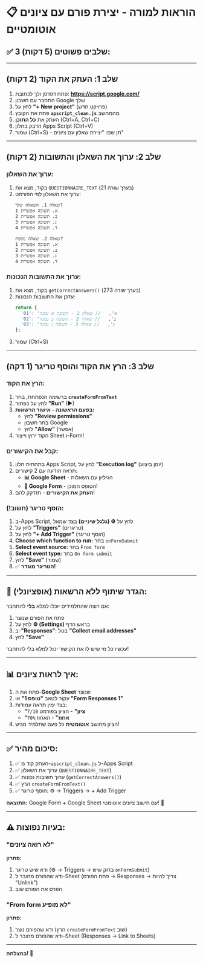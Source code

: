 # 📋 הוראות למורה - יצירת פורם עם ציונים אוטומטיים

## ✅ 3 שלבים פשוטים (5 דקות):

---

## שלב 1: העתק את הקוד (2 דקות)

1. פתח דפדפן ולך לכתובת: **https://script.google.com/**
2. התחבר עם חשבון Google שלך
3. לחץ על **"+ New project"** (פרויקט חדש)
4. פתח את הקובץ **`apscript_clean.js`** מהמחשב
5. העתק את **כל התוכן** (Ctrl+A, Ctrl+C)
6. הדבק בחלון Apps Script (Ctrl+V)
7. שמור (Ctrl+S) - תן שם: "יצירת שאלון עם ציונים"

---

## שלב 2: ערוך את השאלון והתשובות (2 דקות)

### ערוך את השאלון:
1. בקוד, מצא את `QUESTIONNAIRE_TEXT` (בערך שורה 21)
2. ערוך את השאלון לפי הפורמט:
   ```
   שאלה 1. השאלה שלך?
   א. תשובה אפשרית 1
   ב. תשובה אפשרית 2
   ג. תשובה אפשרית 3
   ד. תשובה אפשרית 4
   
   שאלה 2. שאלה נוספת?
   א. תשובה אפשרית 1
   ב. תשובה אפשרית 2
   ג. תשובה אפשרית 3
   ד. תשובה אפשרית 4
   ```

### ערוך את התשובות הנכונות:
1. בקוד, מצא את `getCorrectAnswers()` (בערך שורה 273)
2. עדכן את התשובות הנכונות:
   ```javascript
   return {
     '01': 'א',   // שאלה 1 - תשובה א נכונה
     '02': 'ב',   // שאלה 2 - תשובה ב נכונה
     '03': 'ג',   // שאלה 3 - תשובה ג נכונה
   };
   ```
3. שמור (Ctrl+S)

---

## שלב 3: הרץ את הקוד והוסף טריגר (1 דקה)

### הרץ את הקוד:
1. ברשימה הנפתחת, בחר **`createFormFromText`**
2. לחץ על כפתור **"Run"** (▶)
3. **בפעם הראשונה - אישור הרשאות:**
   - לחץ **"Review permissions"**
   - בחר חשבון Google
   - לחץ **"Allow"** (אפשר)
4. הקוד ירוץ וייצור Sheet ו-Form!

### קבל את הקישורים:
1. בתחתית חלון Apps Script, לחץ על **"Execution log"** (יומן ביצוע)
2. תראה הודעה עם 2 קישורים:
   - **📊 Google Sheet** - הגיליון עם השאלות
   - **📝 Google Form** - הטופס המוכן!
3. **העתק את הקישורים** - תזדקק להם!

### הוסף טריגר (חשוב!):
1. ב-Apps Script, לחץ על **⚙️ (גלגל שיניים)** בצד שמאל
2. לחץ על **"Triggers"** (טריגרים)
3. לחץ על **"+ Add Trigger"** (הוסף טריגר)
4. **Choose which function to run:** בחר `onFormSubmit`
5. **Select event source:** בחר `From form`
6. **Select event type:** בחר `On form submit`
7. לחץ **"Save"** (שמור)
8. ✅ **הטריגר מוגדר!**

---

## 🎯 הגדר שיתוף ללא הרשאות (אופציונלי):

אם רוצה שהתלמידים יוכלו למלא **בלי** להתחבר:

1. פתח את הפורם שנוצר
2. לחץ על **⚙️ (Settings)** בראש הדף
3. ב-**"Responses"**: בטל **"Collect email addresses"**
4. לחץ **"Save"**

עכשיו כל מי שיש לו את הקישור יכול למלא בלי להתחבר!

---

## 📊 איך לראות ציונים:

1. פתח את ה-**Google Sheet** שנוצר
2. עקור לטאב **"טופס 1"** או **"Form Responses 1"**
3. בצד ימין תראה עמודות:
   - **"ציון"** - הציון בפורמט `7/10`
   - **"אחוז"** - האחוז `70%`
4. הציון מחושב **אוטומטית** כל פעם שתלמיד מגיש!

---

## ✅ סיכום מהיר:

1. ✅ העתק קוד מ-`apscript_clean.js` ל-Apps Script
2. ✅ ערוך את השאלון (`QUESTIONNAIRE_TEXT`)
3. ✅ ערוך תשובות נכונות (`getCorrectAnswers()`)
4. ✅ הרץ `createFormFromText()`
5. ✅ הוסף טריגר: ⚙️ → Triggers → + Add Trigger

**התוצאה:** Google Form + Google Sheet עם חישוב ציונים אוטומטי! 🎉

---

## ⚠️ בעיות נפוצות:

### "לא רואה ציונים"
**פתרון:**
1. ודא שיש טריגר (⚙️ → Triggers → בדוק שיש `onFormSubmit`)
2. ודא שהפורם מחובר ל-Sheet (פתח הפורם → Responses → צריך להיות "Unlink")
3. הפרס את הפורם שוב

### "From form לא מופיע"
**פתרון:**
1. ודא שהפורם נוצר (הרץ `createFormFromText` שוב)
2. ודא שהפורם מחובר ל-Sheet (Responses → Link to Sheets)

---

**בהצלחה! 🚀**

